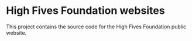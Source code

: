 High Fives Foundation websites
===================
This project contains the source code for the High Fives Foundation public website.
